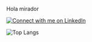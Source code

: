 Hola mirador

[![Connect with me on LinkedIn](https://img.shields.io/badge/LinkedIn-Connect-blue)](https://www.linkedin.com/in/ronald-beltr%C3%A1n-9b39ba258/)

![Top Langs](https://github-readme-stats.vercel.app/api/top-langs/?username=rbeltran076&hide_progress=true&theme=dark)

<!--
**rbeltran076/rbeltran076** is a ✨ _special_ ✨ repository because its `README.md` (this file) appears on your GitHub profile.

Here are some ideas to get you started:

- 🔭 I’m currently working on ...
- 🌱 I’m currently learning ...
- 👯 I’m looking to collaborate on ...
- 🤔 I’m looking for help with ...
- 💬 Ask me about ...
- 📫 How to reach me: ...
- 😄 Pronouns: ...
- ⚡ Fun fact: ...
-->
